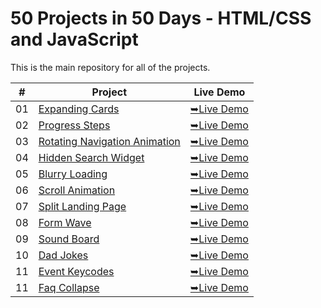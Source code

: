# 50 Projects in 50 Days - HTML/CSS and JavaScript

This is the main repository for all of the projects.

|  #  | Project                                                                                                                     | Live Demo                                                                         |
| :-: | --------------------------------------------------------------------------------------------------------------------------- | --------------------------------------------------------------------------------- |
| 01  | [Expanding Cards](https://github.com/C0dewithLokesh/50Projects50Days/tree/main/Expanding%20Cards)                             | [➥Live Demo](https://c0dewithlokesh.github.io/50Projects50Days/Expanding%20Cards/)               |
| 02  | [Progress Steps](https://github.com/C0dewithLokesh/50Projects50Days/tree/main/Progress%20Steps)                             | [➥Live Demo](https://c0dewithlokesh.github.io/50Projects50Days/Progress%20Steps/)               |
| 03  | [Rotating Navigation Animation](https://github.com/C0dewithLokesh/50Projects50Days/tree/main/rotating-nav-animation)                             | [➥Live Demo](https://c0dewithlokesh.github.io/50Projects50Days/rotating-nav-animation/)               |
| 04  | [Hidden Search Widget](https://github.com/C0dewithLokesh/50Projects50Days/tree/main/hidden-search)                             | [➥Live Demo](https://c0dewithlokesh.github.io/50Projects50Days/hidden-search/)               |
| 05  | [Blurry Loading](https://github.com/C0dewithLokesh/50Projects50Days/tree/main/blurry-loading)                             | [➥Live Demo](https://c0dewithlokesh.github.io/50Projects50Days/blurry-loading/)               |
| 06  | [Scroll Animation](https://github.com/C0dewithLokesh/50Projects50Days/tree/main/Scroll%20Animation)                             | [➥Live Demo](https://c0dewithlokesh.github.io/50Projects50Days/Scroll%20Animation/)               |
| 07  | [Split Landing Page](https://github.com/C0dewithLokesh/50Projects50Days/tree/main/Split%20Landing%20Page)                             | [➥Live Demo](https://c0dewithlokesh.github.io/50Projects50Days/Split%20Landing%20Page/)               |
| 08  | [Form Wave](https://github.com/C0dewithLokesh/50Projects50Days/tree/main/Form%20Wave%20Animation)                             | [➥Live Demo](https://c0dewithlokesh.github.io/50Projects50Days/Form%20Wave%20Animation/)               |
| 09  | [Sound Board](https://github.com/C0dewithLokesh/50Projects50Days/tree/main/Sound%20Board)                             | [➥Live Demo](https://c0dewithlokesh.github.io/50Projects50Days/Sound%20Board/)               |
| 10  | [Dad Jokes](https://github.com/C0dewithLokesh/50Projects50Days/tree/main/Dad%20Jokes)                             | [➥Live Demo](https://c0dewithlokesh.github.io/50Projects50Days/Dad%20Jokes/)               |
| 11  | [Event Keycodes](https://github.com/C0dewithLokesh/50Projects50Days/tree/main/Event%20Keycode)                             | [➥Live Demo](https://c0dewithlokesh.github.io/50Projects50Days/Event%20Keycode/)               |
| 11  | [Faq Collapse](https://github.com/C0dewithLokesh/50Projects50Days/tree/main/FAQ%20Collapse)                             | [➥Live Demo](https://c0dewithlokesh.github.io/50Projects50Days/FAQ%20Collapse/)               |

